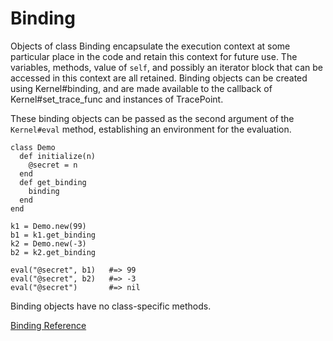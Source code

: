 # Binding

Objects of class Binding encapsulate the execution context at some particular
place in the code and retain this context for future use. The variables,
methods, value of `self`, and possibly an iterator block that can be accessed
in this context are all retained. Binding objects can be created using
Kernel#binding, and are made available to the callback of
Kernel#set_trace_func and instances of TracePoint.

These binding objects can be passed as the second argument of the `Kernel#eval`
method, establishing an environment for the evaluation.

    class Demo
      def initialize(n)
        @secret = n
      end
      def get_binding
        binding
      end
    end

    k1 = Demo.new(99)
    b1 = k1.get_binding
    k2 = Demo.new(-3)
    b2 = k2.get_binding

    eval("@secret", b1)   #=> 99
    eval("@secret", b2)   #=> -3
    eval("@secret")       #=> nil

Binding objects have no class-specific methods.

[Binding Reference](https://ruby-doc.org/core-2.7.0/Binding.html)